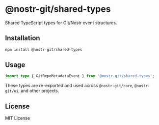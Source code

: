 # @nostr-git/shared-types

Shared TypeScript types for Git/Nostr event structures.

## Installation

```bash
npm install @nostr-git/shared-types
```

## Usage

```ts
import type { GitRepoMetadataEvent } from '@nostr-git/shared-types';
```

These types are re-exported and used across `@nostr-git/core`, `@nostr-git/ui`, and other projects.

## License

MIT License
